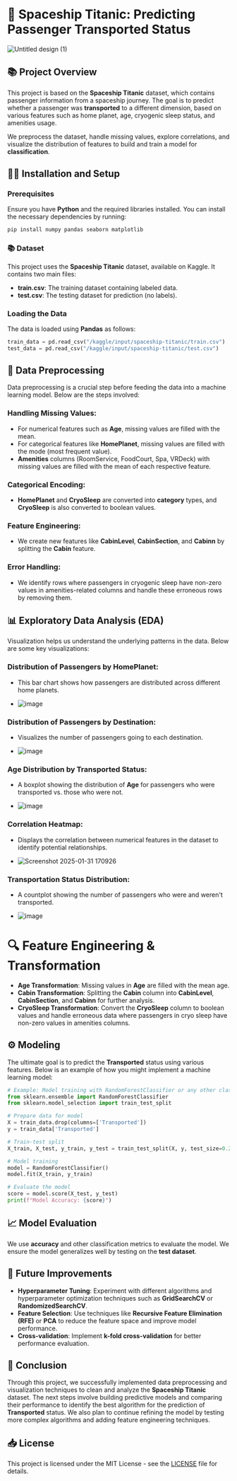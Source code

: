 # 🚀 **Spaceship Titanic: Predicting Passenger Transported Status**

![Untitled design (1)](https://github.com/user-attachments/assets/5a12dbd4-5e1b-4df2-9011-17d1dc11c37b)


## 📚 **Project Overview**
This project is based on the **Spaceship Titanic** dataset, which contains passenger information from a spaceship journey. The goal is to predict whether a passenger was **transported** to a different dimension, based on various features such as home planet, age, cryogenic sleep status, and amenities usage.

We preprocess the dataset, handle missing values, explore correlations, and visualize the distribution of features to build and train a model for **classification**. 

## 🧑‍💻 **Installation and Setup**

### **Prerequisites**
Ensure you have **Python** and the required libraries installed. You can install the necessary dependencies by running:

```bash
pip install numpy pandas seaborn matplotlib
```

### 📚 **Dataset**
This project uses the **Spaceship Titanic** dataset, available on Kaggle. It contains two main files:
- **train.csv**: The training dataset containing labeled data.
- **test.csv**: The testing dataset for prediction (no labels).

### **Loading the Data**
The data is loaded using **Pandas** as follows:

```python
train_data = pd.read_csv("/kaggle/input/spaceship-titanic/train.csv")
test_data = pd.read_csv("/kaggle/input/spaceship-titanic/test.csv")
```

## 🧹 **Data Preprocessing**
Data preprocessing is a crucial step before feeding the data into a machine learning model. Below are the steps involved:

### **Handling Missing Values**:
- For numerical features such as **Age**, missing values are filled with the mean.
- For categorical features like **HomePlanet**, missing values are filled with the mode (most frequent value).
- **Amenities** columns (RoomService, FoodCourt, Spa, VRDeck) with missing values are filled with the mean of each respective feature.

### **Categorical Encoding**:
- **HomePlanet** and **CryoSleep** are converted into **category** types, and **CryoSleep** is also converted to boolean values.

### **Feature Engineering**:
- We create new features like **CabinLevel**, **CabinSection**, and **Cabinn** by splitting the **Cabin** feature.

### **Error Handling**:
- We identify rows where passengers in cryogenic sleep have non-zero values in amenities-related columns and handle these erroneous rows by removing them.

## 📊 **Exploratory Data Analysis (EDA)**
Visualization helps us understand the underlying patterns in the data. Below are some key visualizations:

### **Distribution of Passengers by HomePlanet**:
- This bar chart shows how passengers are distributed across different home planets.

- ![image](https://github.com/user-attachments/assets/660d1492-39d1-47dd-8bd1-a326236aa335)


### **Distribution of Passengers by Destination**:
- Visualizes the number of passengers going to each destination.

- ![image](https://github.com/user-attachments/assets/af11beb3-a8f8-4c08-a529-e0513da9a05c)


### **Age Distribution by Transported Status**:
- A boxplot showing the distribution of **Age** for passengers who were transported vs. those who were not.

- ![image](https://github.com/user-attachments/assets/fc051f93-75d3-4ef2-87f0-1bea95dcd376)


### **Correlation Heatmap**:
- Displays the correlation between numerical features in the dataset to identify potential relationships.

- ![Screenshot 2025-01-31 170926](https://github.com/user-attachments/assets/6dff3f47-c0ec-492f-9299-a60aae937103)


### **Transportation Status Distribution**:
- A countplot showing the number of passengers who were and weren't transported.

- ![image](https://github.com/user-attachments/assets/1e3f7359-0c63-4e7f-8617-2f174d9cd034)


# 🔍 **Feature Engineering & Transformation**
- **Age Transformation**: Missing values in **Age** are filled with the mean age.
- **Cabin Transformation**: Splitting the **Cabin** column into **CabinLevel**, **CabinSection**, and **Cabinn** for further analysis.
- **CryoSleep Transformation**: Convert the **CryoSleep** column to boolean values and handle erroneous data where passengers in cryo sleep have non-zero values in amenities columns.

## ⚙️ **Modeling**
The ultimate goal is to predict the **Transported** status using various features. Below is an example of how you might implement a machine learning model:

```python
# Example: Model training with RandomForestClassifier or any other classifier
from sklearn.ensemble import RandomForestClassifier
from sklearn.model_selection import train_test_split

# Prepare data for model
X = train_data.drop(columns=['Transported'])
y = train_data['Transported']

# Train-test split
X_train, X_test, y_train, y_test = train_test_split(X, y, test_size=0.2, random_state=42)

# Model training
model = RandomForestClassifier()
model.fit(X_train, y_train)

# Evaluate the model
score = model.score(X_test, y_test)
print(f"Model Accuracy: {score}")
```

## 📈 **Model Evaluation**
We use **accuracy** and other classification metrics to evaluate the model. We ensure the model generalizes well by testing on the **test dataset**.

## 🚧 **Future Improvements**
- **Hyperparameter Tuning**: Experiment with different algorithms and hyperparameter optimization techniques such as **GridSearchCV** or **RandomizedSearchCV**.
- **Feature Selection**: Use techniques like **Recursive Feature Elimination (RFE)** or **PCA** to reduce the feature space and improve model performance.
- **Cross-validation**: Implement **k-fold cross-validation** for better performance evaluation.

## 💬 **Conclusion**
Through this project, we successfully implemented data preprocessing and visualization techniques to clean and analyze the **Spaceship Titanic** dataset. The next steps involve building predictive models and comparing their performance to identify the best algorithm for the prediction of **Transported** status. We also plan to continue refining the model by testing more complex algorithms and adding feature engineering techniques.

## 📥 **License**
This project is licensed under the MIT License - see the [LICENSE](https://github.com/Aymen016/Cosmic-Mystery-Challenge-2912/blob/master/LICENSE) file for details.

